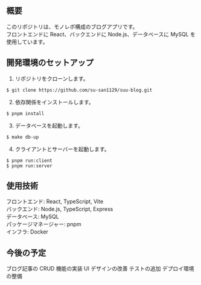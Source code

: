 ## 概要

このリポジトリは、モノレポ構成のブログアプリです。  
フロントエンドに React、バックエンドに Node.js、データベースに MySQL を使用しています。

## 開発環境のセットアップ

1. リポジトリをクローンします。

```
$ git clone https://github.com/su-san1129/suu-blog.git
```

2. 依存関係をインストールします。

```
$ pnpm install
```

3. データベースを起動します。

```
$ make db-up
```

4. クライアントとサーバーを起動します。

```
$ pnpm run:client
$ pnpm run:server
```

## 使用技術

フロントエンド: React, TypeScript, Vite  
バックエンド: Node.js, TypeScript, Express  
データベース: MySQL  
パッケージマネージャー: pnpm  
インフラ: Docker 

## 今後の予定

ブログ記事の CRUD 機能の実装
UI デザインの改善
テストの追加
デプロイ環境の整備
